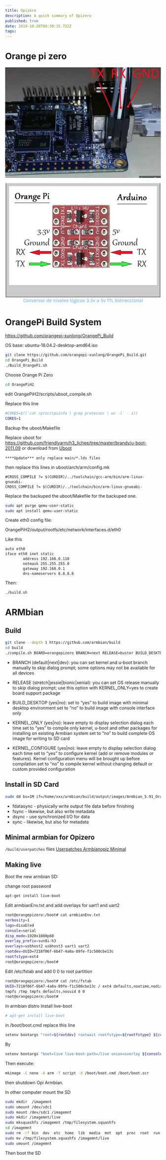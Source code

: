```yaml
---
title: Opizero
description: A quick summary of Opizero
published: true
date: 2019-10-28T00:39:15.722Z
tags: 
---
```


# Orange pi zero
![Screenshot From 2019 07 11 04 53 27](/uploads/electronics/screenshot-from-2019-07-11-04-53-27.png "Screenshot From 2019 07 11 04 53 27")


![Screenshot From 2019 07 11 04 50 30](/uploads/electronics/screenshot-from-2019-07-11-04-50-30.png "Screenshot From 2019 07 11 04 50 30")


# OrangePi Build System
https://github.com/orangepi-xunlong/OrangePi_Build

OS base: ubuntu-18.04.2-desktop-amd64.iso


```sh
git clone https://github.com/orangepi-xunlong/OrangePi_Build.git
cd OrangePi_Build
./Build_OrangePi.sh

```

Choose Orange Pi Zero


```sh
cd OrangePiH2

```

edit OrangePiH2/scripts/uboot_compile.sh

Replace this line

```sh
#CORES=$((`cat /proc/cpuinfo | grep processor | wc -l` - 1))
CORES=1
```


Backup the uboot/Makefile


Replace uboot for https://github.com/friendlyarm/h3_lichee/tree/master/brandy/u-boot-2011.09  or download from [Uboot](/uploads/electronics/uboot.tgz "Uboot") 

`****Update*** only replace main/*.lds files`

then replace this lines in  uboot/arch/arm/config.mk

```text
#CROSS_COMPILE ?= $(CURDIR)/../toolchain/gcc-arm/bin/arm-linux-gnueabi-
CROSS_COMPILE ?= $(CURDIR)/../toolchain/bin/arm-linux-gnueabi-

```

Replace the backuped the uboot/Makefile for the backuped one.



```sh
sudo apt purge qemu-user-static
sudo apt install qemu-user-static
```

Create eth0 config file:

OrangePiH2/output/rootfs/etc/network/interfaces.d/eth0

Like this


```text
auto eth0
iface eth0 inet static
        address 192.168.0.110
        netmask 255.255.255.0
        gateway 192.168.0.1
        dns-nameservers 8.8.8.8

```



Then:

```sh
./build.sh
```








# ARMbian

## Build
```sh
git clone --depth 1 https://github.com/armbian/build
cd build
./compile.sh BOARD=orangepizero BRANCH=next RELEASE=buster BUILD_DESKTOP=no KERNEL_ONLY=no KERNEL_CONFIGURE=no
```

* BRANCH (default|next|dev): you can set kernel and u-boot branch manually to skip dialog prompt; some options may not be available for all devices

* RELEASE (stretch|jessie|bionic|xenial): you can set OS release manually to skip dialog prompt; use this option with KERNEL_ONLY=yes to create board support package

* BUILD_DESKTOP (yes|no):
set to “yes” to build image with minimal desktop environment
set to “no” to build image with console interface only

* KERNEL_ONLY (yes|no): leave empty to display selection dialog each time
set to “yes” to compile only kernel, u-boot and other packages for installing on existing Armbian system
set to “no” to build complete OS image for writing to SD card

* KERNEL_CONFIGURE (yes|no):
leave empty to display selection dialog each time
set to “yes” to configure kernel (add or remove modules or features). Kernel configuration menu will be brought up before compilation
set to “no” to compile kernel without changing default or custom provided configuration


## Install in SD Card


```sh
sudo dd bs=1M if=/home/xxx/armbian/build/output/images/Armbian_5.91_Orangepizero_Debian_buster_next_4.19.57.img of=/dev/sdc conv=fdatasync
```

* fdatasync - physically write output file data before finishing
* fsync - likewise, but also write metadata
* dsync - use synchronized I/O for data
* sync - likewise, but also for metadata


## Minimal armbian for Opizero

`/build/userpatches` files  [Userpatches Armbianopiz Minimal](/uploads/electronics/userpatches-armbianopiz-minimal.tgz "Userpatches Armbianopiz Minimal")

## Making live

Boot the new armbian SD:

change root password



```sh
apt-get install live-boot
```

Edit armbianEnv.txt and add overlays for uart1 and uart2


```sh
root@orangepizero:/boot# cat armbianEnv.txt
verbosity=1
logo=disabled
console=serial
disp_mode=1920x1080p60
overlay_prefix=sun8i-h3
overlays=usbhost2 usbhost3 uart1 uart2
rootdev=UUID=7218f06f-6b47-4a0a-89fe-f1c500cbe13c
rootfstype=ext4
root@orangepizero:/boot#
```


Edit /etc/fstab and add 0 0 to root partition


```sh
root@orangepizero:/boot# cat /etc/fstab
UUID=7218f06f-6b47-4a0a-89fe-f1c500cbe13c / ext4 defaults,noatime,nodiratime,commit=600,errors=remount-ro 0 0
tmpfs /tmp tmpfs defaults,nosuid 0 0
root@orangepizero:/boot#
```

In armbian distro Install live-boot


```sh
# apt-get install live-boot
```


in /boot/boot.cmd replace this line


```sh
setenv bootargs "root=${rootdev} rootwait rootfstype=${rootfstype} ${consoleargs} hdmi.audio=EDID:0 disp.screen0_output_mode=${disp_mode} panic=10 consoleblank=0 loglevel=${verbosity} ubootpart=${partuuid} ubootsource=${devtype} usb-storage.quirks=${usbstoragequirks} ${extraargs} ${extraboardargs}"
```

By


```sh
setenv bootargs "boot=live live-boot-path=/live union=overlay ${consoleargs} hdmi.audio=EDID:0 disp.screen0_output_mode=${disp_mode} consoleblank=0 loglevel=${verbosity} ubootpart=${partuuid} ubootsource=${devtype} ${extraargs} ${extraboardargs}"
```


Then execute:


```sh
mkimage -C none -A arm -T script -d /boot/boot.cmd /boot/boot.scr
```

then shutdown Opi Armbian.


In other computer mount the SD 


```sh
sudo mkdir  /imagemnt
sudo umount /dev/sdc1
sudo mount /dev/sdc1 /imagemnt
sudo mkdir /imagemnt/live
sudo mksquashfs /imagemnt /tmp/filesystem.squashfs
cd /imagemnt
sudo rm -rf bin  dev  etc  home  lib  media  mnt  opt  proc  root  run  sbin  selinux  srv  sys  tmp  usr  var
sudo mv /tmp/filesystem.squashfs /imagemnt/live
sudo umount /imagemnt

```

 Then boot the SD





